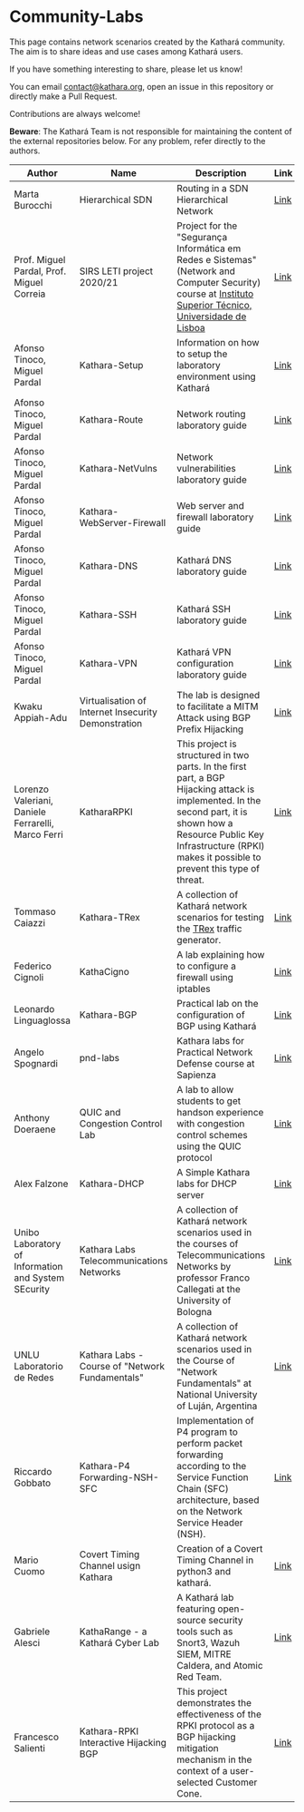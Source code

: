 # Community-Labs
This page contains network scenarios created by the Kathará community.
The aim is to share ideas and use cases among Kathará users.

If you have something interesting to share, please let us know!

You can email contact@kathara.org, open an issue in this repository or directly make a Pull Request.

Contributions are always welcome!

**Beware**: The Kathará Team is not responsible for maintaining the content of the external repositories below. For any
problem, refer directly to the authors.

| Author                                              | Name                                                | Description                                                                                                                                                                                                                          | Link                                                                                      |
|-----------------------------------------------------|-----------------------------------------------------|--------------------------------------------------------------------------------------------------------------------------------------------------------------------------------------------------------------------------------------|-------------------------------------------------------------------------------------------|
| Marta Burocchi                                      | Hierarchical SDN                                    | Routing in a SDN Hierarchical Network                                                                                                                                                                                                | [Link](https://github.com/Martolins/Hierarchical-SDN-using-Kathara)                       |
| Prof. Miguel Pardal, Prof. Miguel Correia           | SIRS LETI project 2020/21                           | Project for the "Segurança Informática em Redes e Sistemas" (Network and Computer Security) course at [Instituto Superior Técnico, Universidade de Lisboa](https://tecnico.ulisboa.pt/pt/)                                           | [Link](https://github.com/tecnico-sec/Project-2021_2)                                     |
| Afonso Tinoco, Miguel Pardal                        | Kathara-Setup                                       | Information on how to setup the laboratory environment using Kathará                                                                                                                                                                 | [Link](https://github.com/tecnico-sec/Kathara-Setup)                                      |
| Afonso Tinoco, Miguel Pardal                        | Kathara-Route                                       | Network routing laboratory guide                                                                                                                                                                                                     | [Link](https://github.com/tecnico-sec/Kathara-Route)                                      |
| Afonso Tinoco, Miguel Pardal                        | Kathara-NetVulns                                    | Network vulnerabilities laboratory guide                                                                                                                                                                                             | [Link](https://github.com/tecnico-sec/Kathara-NetVulns)                                   |
| Afonso Tinoco, Miguel Pardal                        | Kathara-WebServer-Firewall                          | Web server and firewall laboratory guide                                                                                                                                                                                             | [Link](https://github.com/tecnico-sec/Kathara-WebServer-Firewall)                         |
| Afonso Tinoco, Miguel Pardal                        | Kathara-DNS                                         | Kathará DNS laboratory guide                                                                                                                                                                                                         | [Link](https://github.com/tecnico-sec/Kathara-DNS)                                        |
| Afonso Tinoco, Miguel Pardal                        | Kathara-SSH                                         | Kathará SSH laboratory guide                                                                                                                                                                                                         | [Link](https://github.com/tecnico-sec/Kathara-SSH)                                        |
| Afonso Tinoco, Miguel Pardal                        | Kathara-VPN                                         | Kathará VPN configuration laboratory guide                                                                                                                                                                                           | [Link](https://github.com/tecnico-sec/Kathara-VPN)                                        | 
| Kwaku Appiah-Adu                                    | Virtualisation of Internet Insecurity Demonstration | The lab is designed to facilitate a MITM Attack using BGP Prefix Hijacking                                                                                                                                                           | [Link](https://github.com/kwaku104/Virtualisation-of-Internet-Insecurity-Demonstration)   |
| Lorenzo Valeriani, Daniele Ferrarelli, Marco Ferri  | KatharaRPKI                                         | This project is structured in two parts. In the first part, a BGP Hijacking attack is implemented. In the second part, it is shown how a Resource Public Key Infrastructure (RPKI) makes it possible to prevent this type of threat. | [Link](https://github.com/ThetaRangers/KatharaRPKI)                                       |
| Tommaso Caiazzi                                     | Kathara-TRex                                        | A collection of Kathará network scenarios for testing the [TRex](https://trex-tgn.cisco.com/) traffic generator.                                                                                                                     | [Link](https://github.com/tcaiazzi/kathara-trex-labs)                                     |
| Federico Cignoli                                    | KathaCigno                                          | A lab explaining how to configure a firewall using iptables                                                                                                                                                                          | [Link](https://github.com/Fede-droid/KathaCigno)                                          | 
| Leonardo Linguaglossa                               | Kathara-BGP                                         | Practical lab on the configuration of BGP using Kathará                                                                                                                                                                              | [Link](https://gitlab.telecom-paris.fr/linguaglossa/gin201-bgp-lab)                       |
| Angelo Spognardi                                    | pnd-labs                                            | Kathara labs for Practical Network Defense course at Sapienza                                                                                                                                                                        | [Link](https://github.com/vitome/pnd-labs)                                                |
| Anthony Doeraene                                    | QUIC and Congestion Control Lab                     | A lab to allow students to get handson experience with congestion control schemes using the QUIC protocol                                                                                                                            | [Link](https://github.com/Aperence/linfo1341-congestion-student)                          |
| Alex Falzone                                        | Kathara-DHCP                                        | A Simple Kathara labs for DHCP server                                                                                                                                                                                                | [Link](https://github.com/AlexFalzone/Kathara-DHCP)                                       |
| Unibo Laboratory of Information and System SEcurity | Kathara Labs Telecommunications Networks            | A collection of Kathará network scenarios used in the courses of Telecommunications Networks by professor Franco Callegati at the University of Bologna                                                                              | [Link](https://github.com/UniboSecurityResearch/Kathara-Labs-Telecommunications-Networks) |
| UNLU Laboratorio de Redes                           | Kathara Labs - Course of "Network Fundamentals"     | A collection of Kathará network scenarios used in the Course of "Network Fundamentals" at National University of Luján, Argentina                                                                                                    | [Link](https://github.com/redesunlu/kathara-labs)                                         |  
| Riccardo Gobbato                       | Kathara-P4 Forwarding-NSH-SFC     | Implementation of P4 program to perform packet forwarding according to the Service Function Chain (SFC) architecture, based on the Network Service Header (NSH).                                                                                                    | [Link](https://github.com/RicGobs/Kathara-P4-Forwarding-NSH-SFC)    
| Mario Cuomo                       | Covert Timing Channel usign Kathara     | Creation of a Covert Timing Channel in python3 and kathará.                                                                                                    | [Link](https://github.com/mariocuomo/covert-timing-channel)   
| Gabriele Alesci                       | KathaRange - a Kathará Cyber Lab     | A Kathará lab featuring open-source security tools such as Snort3, Wazuh SIEM, MITRE Caldera, and Atomic Red Team.                                                                                                  | [Link](https://github.com/g4br-i/KathaRange)   
| Francesco Salienti                                  | Kathara-RPKI Interactive Hijacking BGP              | This project demonstrates the effectiveness of the RPKI protocol as a BGP hijacking mitigation mechanism in the context of a user-selected Customer Cone.                                                                            | [Link](https://github.com/frasal29/Kat_rpki)                                     |
